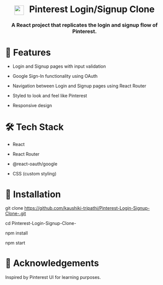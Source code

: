 <h1 align="center"><img src="https://cdn-icons-png.flaticon.com/512/145/145808.png" width="30" height="30" style="margin-right: 10px; vertical-align: middle;" />
  Pinterest Login/Signup Clone
</h1>
<h3 align="center">A React project that replicates the login and signup flow of Pinterest.</h3>

# 🚀 Features

- Login and Signup pages with input validation
  
- Google Sign-In functionality using OAuth
  
- Navigation between Login and Signup pages using React Router
  
-  Styled to look and feel like Pinterest
  
-  Responsive design

# 🛠️ Tech Stack

- React 
- React Router

- @react-oauth/google
  
- CSS (custom styling)

# 📂 Installation
git clone https://github.com/kaushiki-tripathi/Pinterest-Login-Signup-Clone-.git

cd Pinterest-Login-Signup-Clone-

npm install

npm start

# 🙌 Acknowledgements

Inspired by Pinterest UI for learning purposes.
